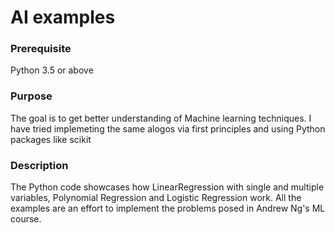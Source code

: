 # AI examples

### Prerequisite
Python 3.5 or above

### Purpose
The goal is to get better understanding of Machine learning techniques.
I have tried implemeting the same alogos via first principles and using Python packages like scikit

### Description
The Python code showcases how LinearRegression with single and multiple variables, Polynomial Regression and Logistic Regression work.
All the examples are an effort to implement the problems posed in Andrew Ng's ML course.


